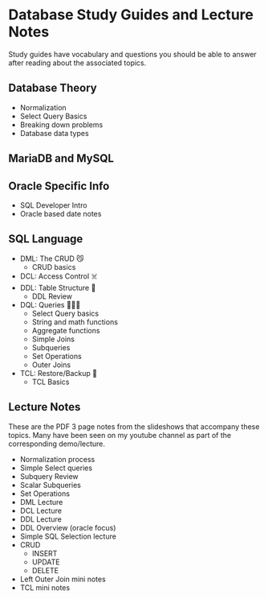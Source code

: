 # Database Study Guides and Lecture Notes

Study guides have vocabulary and questions you should be able to answer after reading about the associated topics. 

## Database Theory
 - Normalization
 - Select Query Basics
 - Breaking down problems
 - Database data types
## MariaDB and MySQL

## Oracle Specific Info
 - SQL Developer Intro
 - Oracle based date notes

## SQL Language
 - DML: The CRUD 😼
   * CRUD basics
 - DCL: Access Control ☠️
 - DDL: Table Structure 🤯
   * DDL Review 
 - DQL: Queries 🧙‍♀️😻
   * Select Query basics
   * String and math functions
   * Aggregate functions
   * Simple Joins
   * Subqueries
   * Set Operations
   * Outer Joins
 - TCL: Restore/Backup 💾
   * TCL Basics 
 
## Lecture Notes
These are the PDF 3 page notes from the slideshows that accompany these topics. Many have been seen on my youtube channel as part of the corresponding demo/lecture.
 - Normalization process
 - Simple Select queries
 - Subquery Review
 - Scalar Subqueries
 - Set Operations
 - DML Lecture
 - DCL Lecture
 - DDL Lecture
 - DDL Overview (oracle focus)
 - Simple SQL Selection lecture
 - CRUD
   * INSERT
   * UPDATE
   * DELETE
 - Left Outer Join mini notes
 - TCL mini notes
